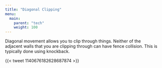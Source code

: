 ```yaml
---
title: "Diagonal Clipping"
menu:
  main:
    parent: "tech"
    weight: 100
---
```


Diagonal movement allows you to clip through things.
Neither of the adjacent walls that you are clipping through can have fence collision.
This is typically done using knockback.

{{< tweet 1140676182628687874 >}}
